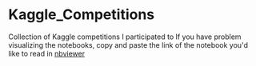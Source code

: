 # Kaggle_Competitions
Collection of Kaggle competitions  I participated to
If you have problem visualizing the notebooks, copy and paste the link of the notebook you'd like to read in [nbviewer](https://nbviewer.jupyter.org/)
